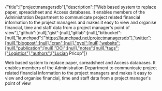 {"title":["projectmanagersdb"],"description":["Web based system to replace paper, spreadsheet and Access databases. It enables members of the Administration Department to communicate project related financial information to the project managers and makes it easy to view and organise financial, time and staff data from a project manager's point of view"],"github":[null],"gist":[null],"gitlab":[null],"bitbucket":[null],"launchpad":["https://launchpad.net/projectmanagersdb"],"twitter":[null],"blogpost":[null],"cran":[null],"pypi":[null],"website":[null],"publication":[null],"DOI":[null],"notes":[null],"tags":["Logistics"],"authors":["Lucian Pricop"]}

Web based system to replace paper, spreadsheet and Access databases. It enables members of the Administration Department to communicate project related financial information to the project managers and makes it easy to view and organise financial, time and staff data from a project manager's point of view